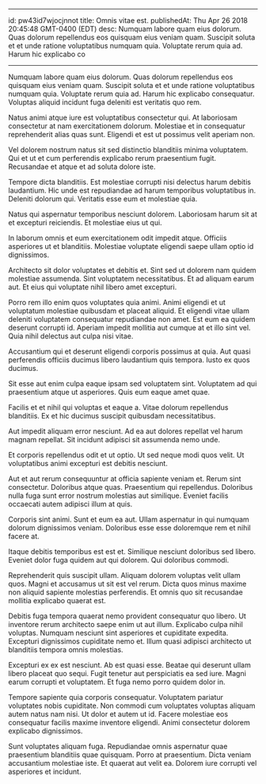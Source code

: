
---
id: pw43id7wjocjnnot
title: Omnis vitae est.
publishedAt: Thu Apr 26 2018 20:45:48 GMT-0400 (EDT)
desc: Numquam labore quam eius dolorum. Quas dolorum repellendus eos quisquam eius veniam quam. Suscipit soluta et et unde ratione voluptatibus numquam quia. Voluptate rerum quia ad. Harum hic explicabo co

---



Numquam labore quam eius dolorum. Quas dolorum repellendus eos quisquam eius veniam quam. Suscipit soluta et et unde ratione voluptatibus numquam quia. Voluptate rerum quia ad. Harum hic explicabo consequatur. Voluptas aliquid incidunt fuga deleniti est veritatis quo rem.
 Natus animi atque iure est voluptatibus consectetur qui. At laboriosam consectetur at nam exercitationem dolorum. Molestiae et in consequatur reprehenderit alias quas sunt. Eligendi et est ut possimus velit aperiam non.
 Vel dolorem nostrum natus sit sed distinctio blanditiis minima voluptatem. Qui et ut et cum perferendis explicabo rerum praesentium fugit. Recusandae et atque et ad soluta dolore iste.


Tempore dicta blanditiis. Est molestiae corrupti nisi delectus harum debitis laudantium. Hic unde est repudiandae ad harum temporibus voluptatibus in. Deleniti dolorum qui. Veritatis esse eum et molestiae quia.
 Natus qui aspernatur temporibus nesciunt dolorem. Laboriosam harum sit at et excepturi reiciendis. Et molestiae eius ut qui.
 In laborum omnis et eum exercitationem odit impedit atque. Officiis asperiores ut et blanditiis. Molestiae voluptate eligendi saepe ullam optio id dignissimos.


Architecto sit dolor voluptates et debitis et. Sint sed ut dolorem nam quidem molestiae assumenda. Sint voluptatem necessitatibus. Et ad aliquam earum aut. Et eius qui voluptate nihil libero amet excepturi.
 Porro rem illo enim quos voluptates quia animi. Animi eligendi et ut voluptatum molestiae quibusdam et placeat aliquid. Et eligendi vitae ullam deleniti voluptatem consequatur repudiandae non amet. Est eum ea quidem deserunt corrupti id. Aperiam impedit mollitia aut cumque at et illo sint vel. Quia nihil delectus aut culpa nisi vitae.
 Accusantium qui et deserunt eligendi corporis possimus at quia. Aut quasi perferendis officiis ducimus libero laudantium quis tempora. Iusto ex quos ducimus.


Sit esse aut enim culpa eaque ipsam sed voluptatem sint. Voluptatem ad qui praesentium atque ut asperiores. Quis eum eaque amet quae.
 Facilis et et nihil qui voluptas et eaque a. Vitae dolorum repellendus blanditiis. Ex et hic ducimus suscipit quibusdam necessitatibus.
 Aut impedit aliquam error nesciunt. Ad ea aut dolores repellat vel harum magnam repellat. Sit incidunt adipisci sit assumenda nemo unde.


Et corporis repellendus odit et ut optio. Ut sed neque modi quos velit. Ut voluptatibus animi excepturi est debitis nesciunt.
 Aut et aut rerum consequuntur at officia sapiente veniam et. Rerum sint consectetur. Doloribus atque quas. Praesentium qui repellendus. Doloribus nulla fuga sunt error nostrum molestias aut similique. Eveniet facilis occaecati autem adipisci illum at quis.
 Corporis sint animi. Sunt et eum ea aut. Ullam aspernatur in qui numquam dolorum dignissimos veniam. Doloribus esse esse doloremque rem et nihil facere at.


Itaque debitis temporibus est est et. Similique nesciunt doloribus sed libero. Eveniet dolor fuga quidem aut qui dolorem. Qui doloribus commodi.
 Reprehenderit quis suscipit ullam. Aliquam dolorem voluptas velit ullam quos. Magni et accusamus ut sit est vel rerum. Dicta quos minus maxime non aliquid sapiente molestias perferendis. Et omnis quo sit recusandae mollitia explicabo quaerat est.
 Debitis fuga tempora quaerat nemo provident consequatur quo libero. Ut inventore rerum architecto saepe enim ut aut illum. Explicabo culpa nihil voluptas. Numquam nesciunt sint asperiores et cupiditate expedita. Excepturi dignissimos cupiditate nemo et. Illum quasi adipisci architecto ut blanditiis tempora omnis molestias.


Excepturi ex ex est nesciunt. Ab est quasi esse. Beatae qui deserunt ullam libero placeat quo sequi. Fugit tenetur aut perspiciatis ea sed iure. Magni earum corrupti et voluptatem. Et fuga nemo porro quidem dolor in.
 Tempore sapiente quia corporis consequatur. Voluptatem pariatur voluptates nobis cupiditate. Non commodi cum voluptates voluptas aliquam autem natus nam nisi. Ut dolor et autem ut id. Facere molestiae eos consequatur facilis maxime inventore eligendi. Animi consectetur dolorem explicabo dignissimos.
 Sunt voluptates aliquam fuga. Repudiandae omnis aspernatur quae praesentium blanditiis quae quisquam. Porro at praesentium. Dicta veniam accusantium molestiae iste. Et quaerat aut velit ea. Dolorem iure corrupti vel asperiores et incidunt.

